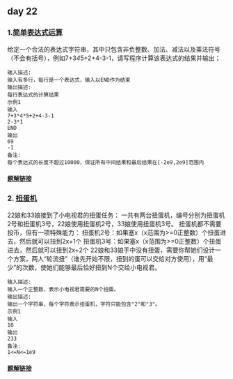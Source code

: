 ## day 22

### 1.[简单表达式运算](<https://www.nowcoder.com/practice/6221faa383fc49f1b10dffcb62c866bf?tpId=149&&tqId=33973&rp=1&ru=/ta/exam-bilibili&qru=/ta/exam-bilibili/question-ranking>)

给定一个合法的表达式字符串，其中只包含非负整数、加法、减法以及乘法符号（不会有括号），例如7+3*4*5+2+4-3-1，请写程序计算该表达式的结果并输出；

```
输入描述:
输入有多行，每行是一个表达式，输入以END作为结束
输出描述:
每行表达式的计算结果
示例1
输入
7+3*4*5+2+4-3-1
2-3*1
END
输出
69
-1
备注:
每个表达式的长度不超过10000，保证所有中间结果和最后结果在[-2e9,2e9]范围内
```

#### [题解链接](./solution_1.md)

### 2. [扭蛋机](<https://www.nowcoder.com/practice/9d26441a396242a9a0f7d2106fc130c7?tpId=149&&tqId=33971&rp=1&ru=/ta/exam-bilibili&qru=/ta/exam-bilibili/question-ranking>)

22娘和33娘接到了小电视君的扭蛋任务：
一共有两台扭蛋机，编号分别为扭蛋机2号和扭蛋机3号，22娘使用扭蛋机2号，33娘使用扭蛋机3号。
扭蛋机都不需要投币，但有一项特殊能力：
扭蛋机2号：如果塞x（x范围为>=0正整数）个扭蛋进去，然后就可以扭到2x+1个
扭蛋机3号：如果塞x（x范围为>=0正整数）个扭蛋进去，然后就可以扭到2x+2个
22娘和33娘手中没有扭蛋，需要你帮她们设计一个方案，两人“轮流扭”（谁先开始不限，扭到的蛋可以交给对方使用），用“最少”的次数，使她们能够最后恰好扭到N个交给小电视君。

```
输入描述:
输入一个正整数，表示小电视君需要的N个扭蛋。
输出描述:
输出一个字符串，每个字符表示扭蛋机，字符只能包含"2"和"3"。
示例1
输入
10
输出
233
备注:
1<=N<=1e9
```

#### [题解链接](./solution_2.md)
